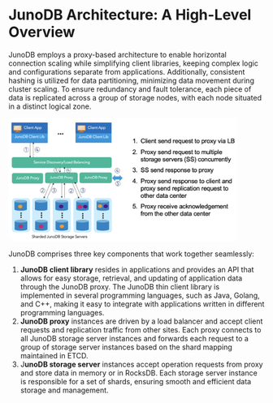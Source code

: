 # JunoDB Architecture: A High-Level Overview
JunoDB employs a proxy-based architecture to enable horizontal connection scaling while simplifying client libraries, keeping complex logic and configurations separate from applications. Additionally, consistent hashing is utilized for data partitioning, minimizing data movement during cluster scaling. To ensure redundancy and fault tolerance, each piece of data is replicated across a group of storage nodes, with each node situated in a distinct logical zone.

<img
  src="junodb_architecture.png" width="450"
  style="display: margin: 0 auto; max-width: 464px">
  
JunoDB comprises three key components that work together seamlessly:

1. **JunoDB client library** resides in applications and provides an API that allows for easy storage, retrieval, and updating of application data through the JunoDB proxy. The JunoDB thin client library is implemented in several programming languages, such as Java, Golang, and C++, making it easy to integrate with applications written in different programming languages.
1. **JunoDB proxy** instances are driven by a load balancer and accept client requests and replication traffic from other sites. Each proxy connects to all JunoDB storage server instances and forwards each request to a group of storage server instances based on the shard mapping maintained in ETCD.
1. J**unoDB storage server** instances accept operation requests from proxy and store data in memory or in RocksDB. Each storage server instance is responsible for a set of shards, ensuring smooth and efficient data storage and management.